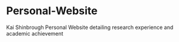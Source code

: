 # Personal-Website
Kai Shinbrough Personal Website detailing research experience and academic achievement
